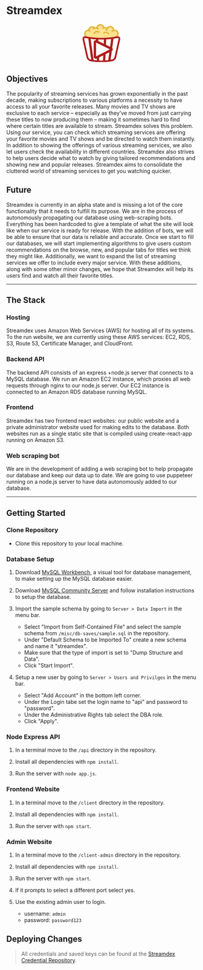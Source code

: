 # **Streamdex**

<p align="center">
<a href="https://streamdex.net"><img width="100" height="100" src="https://raw.githubusercontent.com/lalewis7/streamdex/main/client/public/streamdex-icon.svg"></a>
</p>

## **Objectives**

The popularity of streaming services has grown exponentially in the past decade, making subscriptions to various platforms a necessity to have access to all your favorite releases. Many movies and TV shows are exclusive to each service – especially as they’ve moved from just carrying these titles to now producing them – making it sometimes hard to find where certain titles are available to stream. Streamdex solves this problem. Using our service, you can check which streaming services are offering your favorite movies and TV shows and be directed to watch them instantly. In addition to showing the offerings of various streaming services, we also let users check the availability in different countries. Streamdex also strives to help users decide what to watch by giving tailored recommendations and showing new and popular releases. Streamdex aims to consolidate the cluttered world of streaming services to get you watching quicker.

## **Future**

Streamdex is currently in an alpha state and is missing a lot of the core functionality that it needs to fulfill its purpose. We are in the process of autonomously propagating our database using web-scraping bots. Everything has been hardcoded to give a template of what the site will look like when our service is ready for release. With the addition of bots, we will be able to ensure that our data is reliable and accurate. Once we start to fill our databases, we will start implementing algorithms to give users custom recommendations on the browse, new, and popular tabs for titles we think they might like. Additionally, we want to expand the list of streaming services we offer to include every major service. With these additions, along with some other minor changes, we hope that Streamdex will help its users find and watch all their favorite titles.

---

## **The Stack**

### Hosting

Streamdex uses Amazon Web Services (AWS) for hosting all of its systems. To the run website, we are currently using these AWS services: EC2, RDS, S3, Route 53, Certificate Manager, and CloudFront.

### Backend API

The backend API consists of an express +node.js server that connects to a MySQL database. We run an Amazon EC2 instance, which proxies all web requests through nginx to our node.js server. Our EC2 instance is connected to an Amazon RDS database running MySQL.

### Frontend

Streamdex has two frontend react websites: our public website and a private administrator website used for making edits to the database. Both websites run as a single static site that is compiled using create-react-app running on Amazon S3.

### Web scraping bot

We are in the development of adding a web scraping bot to help propagate our database and keep our data up to date. We are going to use puppeteer running on a node.js server to have data autonomously added to our database.

---

## **Getting Started**

### Clone Repository

- Clone this repository to your local machine.

### Database Setup

1. Download [MySQL Workbench](https://dev.mysql.com/downloads/workbench/), a visual tool for database management, to make setting up the MySQL database easier.

2. Download [MySQL Community Server](https://dev.mysql.com/downloads/mysql/) and follow installation instructions to setup the database.

3. Import the sample schema by going to `Server > Data Import` in the menu bar.
    - Select "Import from Self-Contained File" and select the sample schema from `/misc/db-saves/sample.sql` in the repository.
    - Under "Default Schema to be Imported To" create a new schema and name it "streamdex".
    - Make sure that the type of import is set to "Dump Structure and Data".
    - Click "Start Import".

4. Setup a new user by going to `Server > Users and Privilges` in the menu bar.
    - Select "Add Account" in the bottom left corner.
    - Under the Login tabe set the login name to "api" and password to "password".
    - Under the Administrative Rights tab select the DBA role.
    - Click "Apply".

### Node Express API

1. In a terminal move to the `/api` directory in the repository.

2. Install all dependencies with `npm install`.

3. Run the server with `node app.js`.

### Frontend Website

1. In a terminal move to the `/client` directory in the repository.

2. Install all dependencies with `npm install`.

3. Run the server with `npm start`.

### Admin Website

1. In a terminal move to the `/client-admin` directory in the repository.

2. Install all dependencies with `npm install`.

3. Run the server with `npm start`.

4. If it prompts to select a different port select yes.

5. Use the existing admin user to login.
    - username: `admin`
    - password: `password123`

## **Deploying Changes**

> All credentials and saved keys can be found at the [Streamdex Credential Repository](https://github.com/lalewis7/streamdex-cred).
